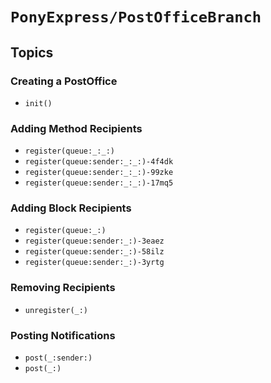 # ``PonyExpress/PostOfficeBranch``

## Topics

### Creating a PostOffice

- ``init()``

### Adding Method Recipients

- ``register(queue:_:_:)``
- ``register(queue:sender:_:_:)-4f4dk``
- ``register(queue:sender:_:_:)-99zke``
- ``register(queue:sender:_:_:)-17mq5``

### Adding Block Recipients

- ``register(queue:_:)``
- ``register(queue:sender:_:)-3eaez``
- ``register(queue:sender:_:)-58ilz``
- ``register(queue:sender:_:)-3yrtg``

### Removing Recipients

- ``unregister(_:)``

### Posting Notifications

- ``post(_:sender:)``
- ``post(_:)``
